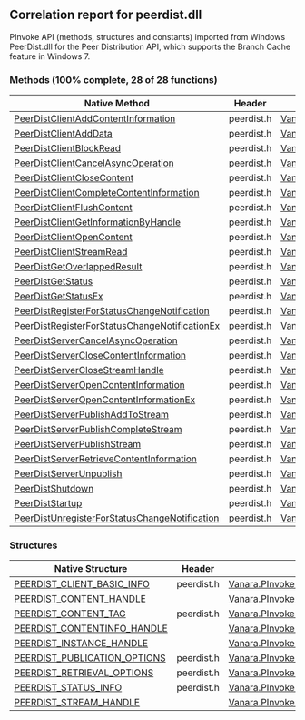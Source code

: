 ## Correlation report for peerdist.dll  
PInvoke API (methods, structures and constants) imported from Windows PeerDist.dll for the Peer Distribution API, which supports the Branch Cache feature in Windows 7.

### Methods (100% complete, 28 of 28 functions)  
Native Method | Header | Managed Method  
--- | --- | ---  
[PeerDistClientAddContentInformation](https://www.google.com/search?num=5&q=PeerDistClientAddContentInformation+site%3Adocs.microsoft.com) | peerdist.h | [Vanara.PInvoke.PeerDist.PeerDistClientAddContentInformation](https://github.com/dahall/Vanara/search?l=C%23&q=PeerDistClientAddContentInformation)  
[PeerDistClientAddData](https://www.google.com/search?num=5&q=PeerDistClientAddData+site%3Adocs.microsoft.com) | peerdist.h | [Vanara.PInvoke.PeerDist.PeerDistClientAddData](https://github.com/dahall/Vanara/search?l=C%23&q=PeerDistClientAddData)  
[PeerDistClientBlockRead](https://www.google.com/search?num=5&q=PeerDistClientBlockRead+site%3Adocs.microsoft.com) | peerdist.h | [Vanara.PInvoke.PeerDist.PeerDistClientBlockRead](https://github.com/dahall/Vanara/search?l=C%23&q=PeerDistClientBlockRead)  
[PeerDistClientCancelAsyncOperation](https://www.google.com/search?num=5&q=PeerDistClientCancelAsyncOperation+site%3Adocs.microsoft.com) | peerdist.h | [Vanara.PInvoke.PeerDist.PeerDistClientCancelAsyncOperation](https://github.com/dahall/Vanara/search?l=C%23&q=PeerDistClientCancelAsyncOperation)  
[PeerDistClientCloseContent](https://www.google.com/search?num=5&q=PeerDistClientCloseContent+site%3Adocs.microsoft.com) | peerdist.h | [Vanara.PInvoke.PeerDist.PeerDistClientCloseContent](https://github.com/dahall/Vanara/search?l=C%23&q=PeerDistClientCloseContent)  
[PeerDistClientCompleteContentInformation](https://www.google.com/search?num=5&q=PeerDistClientCompleteContentInformation+site%3Adocs.microsoft.com) | peerdist.h | [Vanara.PInvoke.PeerDist.PeerDistClientCompleteContentInformation](https://github.com/dahall/Vanara/search?l=C%23&q=PeerDistClientCompleteContentInformation)  
[PeerDistClientFlushContent](https://www.google.com/search?num=5&q=PeerDistClientFlushContent+site%3Adocs.microsoft.com) | peerdist.h | [Vanara.PInvoke.PeerDist.PeerDistClientFlushContent](https://github.com/dahall/Vanara/search?l=C%23&q=PeerDistClientFlushContent)  
[PeerDistClientGetInformationByHandle](https://www.google.com/search?num=5&q=PeerDistClientGetInformationByHandle+site%3Adocs.microsoft.com) | peerdist.h | [Vanara.PInvoke.PeerDist.PeerDistClientGetInformationByHandle](https://github.com/dahall/Vanara/search?l=C%23&q=PeerDistClientGetInformationByHandle)  
[PeerDistClientOpenContent](https://www.google.com/search?num=5&q=PeerDistClientOpenContent+site%3Adocs.microsoft.com) | peerdist.h | [Vanara.PInvoke.PeerDist.PeerDistClientOpenContent](https://github.com/dahall/Vanara/search?l=C%23&q=PeerDistClientOpenContent)  
[PeerDistClientStreamRead](https://www.google.com/search?num=5&q=PeerDistClientStreamRead+site%3Adocs.microsoft.com) | peerdist.h | [Vanara.PInvoke.PeerDist.PeerDistClientStreamRead](https://github.com/dahall/Vanara/search?l=C%23&q=PeerDistClientStreamRead)  
[PeerDistGetOverlappedResult](https://www.google.com/search?num=5&q=PeerDistGetOverlappedResult+site%3Adocs.microsoft.com) | peerdist.h | [Vanara.PInvoke.PeerDist.PeerDistGetOverlappedResult](https://github.com/dahall/Vanara/search?l=C%23&q=PeerDistGetOverlappedResult)  
[PeerDistGetStatus](https://www.google.com/search?num=5&q=PeerDistGetStatus+site%3Adocs.microsoft.com) | peerdist.h | [Vanara.PInvoke.PeerDist.PeerDistGetStatus](https://github.com/dahall/Vanara/search?l=C%23&q=PeerDistGetStatus)  
[PeerDistGetStatusEx](https://www.google.com/search?num=5&q=PeerDistGetStatusEx+site%3Adocs.microsoft.com) | peerdist.h | [Vanara.PInvoke.PeerDist.PeerDistGetStatusEx](https://github.com/dahall/Vanara/search?l=C%23&q=PeerDistGetStatusEx)  
[PeerDistRegisterForStatusChangeNotification](https://www.google.com/search?num=5&q=PeerDistRegisterForStatusChangeNotification+site%3Adocs.microsoft.com) | peerdist.h | [Vanara.PInvoke.PeerDist.PeerDistRegisterForStatusChangeNotification](https://github.com/dahall/Vanara/search?l=C%23&q=PeerDistRegisterForStatusChangeNotification)  
[PeerDistRegisterForStatusChangeNotificationEx](https://www.google.com/search?num=5&q=PeerDistRegisterForStatusChangeNotificationEx+site%3Adocs.microsoft.com) | peerdist.h | [Vanara.PInvoke.PeerDist.PeerDistRegisterForStatusChangeNotificationEx](https://github.com/dahall/Vanara/search?l=C%23&q=PeerDistRegisterForStatusChangeNotificationEx)  
[PeerDistServerCancelAsyncOperation](https://www.google.com/search?num=5&q=PeerDistServerCancelAsyncOperation+site%3Adocs.microsoft.com) | peerdist.h | [Vanara.PInvoke.PeerDist.PeerDistServerCancelAsyncOperation](https://github.com/dahall/Vanara/search?l=C%23&q=PeerDistServerCancelAsyncOperation)  
[PeerDistServerCloseContentInformation](https://www.google.com/search?num=5&q=PeerDistServerCloseContentInformation+site%3Adocs.microsoft.com) | peerdist.h | [Vanara.PInvoke.PeerDist.PeerDistServerCloseContentInformation](https://github.com/dahall/Vanara/search?l=C%23&q=PeerDistServerCloseContentInformation)  
[PeerDistServerCloseStreamHandle](https://www.google.com/search?num=5&q=PeerDistServerCloseStreamHandle+site%3Adocs.microsoft.com) | peerdist.h | [Vanara.PInvoke.PeerDist.PeerDistServerCloseStreamHandle](https://github.com/dahall/Vanara/search?l=C%23&q=PeerDistServerCloseStreamHandle)  
[PeerDistServerOpenContentInformation](https://www.google.com/search?num=5&q=PeerDistServerOpenContentInformation+site%3Adocs.microsoft.com) | peerdist.h | [Vanara.PInvoke.PeerDist.PeerDistServerOpenContentInformation](https://github.com/dahall/Vanara/search?l=C%23&q=PeerDistServerOpenContentInformation)  
[PeerDistServerOpenContentInformationEx](https://www.google.com/search?num=5&q=PeerDistServerOpenContentInformationEx+site%3Adocs.microsoft.com) | peerdist.h | [Vanara.PInvoke.PeerDist.PeerDistServerOpenContentInformationEx](https://github.com/dahall/Vanara/search?l=C%23&q=PeerDistServerOpenContentInformationEx)  
[PeerDistServerPublishAddToStream](https://www.google.com/search?num=5&q=PeerDistServerPublishAddToStream+site%3Adocs.microsoft.com) | peerdist.h | [Vanara.PInvoke.PeerDist.PeerDistServerPublishAddToStream](https://github.com/dahall/Vanara/search?l=C%23&q=PeerDistServerPublishAddToStream)  
[PeerDistServerPublishCompleteStream](https://www.google.com/search?num=5&q=PeerDistServerPublishCompleteStream+site%3Adocs.microsoft.com) | peerdist.h | [Vanara.PInvoke.PeerDist.PeerDistServerPublishCompleteStream](https://github.com/dahall/Vanara/search?l=C%23&q=PeerDistServerPublishCompleteStream)  
[PeerDistServerPublishStream](https://www.google.com/search?num=5&q=PeerDistServerPublishStream+site%3Adocs.microsoft.com) | peerdist.h | [Vanara.PInvoke.PeerDist.PeerDistServerPublishStream](https://github.com/dahall/Vanara/search?l=C%23&q=PeerDistServerPublishStream)  
[PeerDistServerRetrieveContentInformation](https://www.google.com/search?num=5&q=PeerDistServerRetrieveContentInformation+site%3Adocs.microsoft.com) | peerdist.h | [Vanara.PInvoke.PeerDist.PeerDistServerRetrieveContentInformation](https://github.com/dahall/Vanara/search?l=C%23&q=PeerDistServerRetrieveContentInformation)  
[PeerDistServerUnpublish](https://www.google.com/search?num=5&q=PeerDistServerUnpublish+site%3Adocs.microsoft.com) | peerdist.h | [Vanara.PInvoke.PeerDist.PeerDistServerUnpublish](https://github.com/dahall/Vanara/search?l=C%23&q=PeerDistServerUnpublish)  
[PeerDistShutdown](https://www.google.com/search?num=5&q=PeerDistShutdown+site%3Adocs.microsoft.com) | peerdist.h | [Vanara.PInvoke.PeerDist.PeerDistShutdown](https://github.com/dahall/Vanara/search?l=C%23&q=PeerDistShutdown)  
[PeerDistStartup](https://www.google.com/search?num=5&q=PeerDistStartup+site%3Adocs.microsoft.com) | peerdist.h | [Vanara.PInvoke.PeerDist.PeerDistStartup](https://github.com/dahall/Vanara/search?l=C%23&q=PeerDistStartup)  
[PeerDistUnregisterForStatusChangeNotification](https://www.google.com/search?num=5&q=PeerDistUnregisterForStatusChangeNotification+site%3Adocs.microsoft.com) | peerdist.h | [Vanara.PInvoke.PeerDist.PeerDistUnregisterForStatusChangeNotification](https://github.com/dahall/Vanara/search?l=C%23&q=PeerDistUnregisterForStatusChangeNotification)  
### Structures  
Native Structure | Header | Managed Structure  
--- | --- | ---  
[PEERDIST_CLIENT_BASIC_INFO](https://www.google.com/search?num=5&q=PEERDIST_CLIENT_BASIC_INFO+site%3Adocs.microsoft.com) | peerdist.h | [Vanara.PInvoke.PeerDist.PEERDIST_CLIENT_BASIC_INFO](https://github.com/dahall/Vanara/search?l=C%23&q=PEERDIST_CLIENT_BASIC_INFO)  
[PEERDIST_CONTENT_HANDLE](https://www.google.com/search?num=5&q=PEERDIST_CONTENT_HANDLE+site%3Adocs.microsoft.com) |  | [Vanara.PInvoke.PeerDist.PEERDIST_CONTENT_HANDLE](https://github.com/dahall/Vanara/search?l=C%23&q=PEERDIST_CONTENT_HANDLE)  
[PEERDIST_CONTENT_TAG](https://www.google.com/search?num=5&q=PEERDIST_CONTENT_TAG+site%3Adocs.microsoft.com) | peerdist.h | [Vanara.PInvoke.PeerDist.PEERDIST_CONTENT_TAG](https://github.com/dahall/Vanara/search?l=C%23&q=PEERDIST_CONTENT_TAG)  
[PEERDIST_CONTENTINFO_HANDLE](https://www.google.com/search?num=5&q=PEERDIST_CONTENTINFO_HANDLE+site%3Adocs.microsoft.com) |  | [Vanara.PInvoke.PeerDist.PEERDIST_CONTENTINFO_HANDLE](https://github.com/dahall/Vanara/search?l=C%23&q=PEERDIST_CONTENTINFO_HANDLE)  
[PEERDIST_INSTANCE_HANDLE](https://www.google.com/search?num=5&q=PEERDIST_INSTANCE_HANDLE+site%3Adocs.microsoft.com) |  | [Vanara.PInvoke.PeerDist.PEERDIST_INSTANCE_HANDLE](https://github.com/dahall/Vanara/search?l=C%23&q=PEERDIST_INSTANCE_HANDLE)  
[PEERDIST_PUBLICATION_OPTIONS](https://www.google.com/search?num=5&q=PEERDIST_PUBLICATION_OPTIONS+site%3Adocs.microsoft.com) | peerdist.h | [Vanara.PInvoke.PeerDist.PEERDIST_PUBLICATION_OPTIONS](https://github.com/dahall/Vanara/search?l=C%23&q=PEERDIST_PUBLICATION_OPTIONS)  
[PEERDIST_RETRIEVAL_OPTIONS](https://www.google.com/search?num=5&q=PEERDIST_RETRIEVAL_OPTIONS+site%3Adocs.microsoft.com) | peerdist.h | [Vanara.PInvoke.PeerDist.PEERDIST_RETRIEVAL_OPTIONS](https://github.com/dahall/Vanara/search?l=C%23&q=PEERDIST_RETRIEVAL_OPTIONS)  
[PEERDIST_STATUS_INFO](https://www.google.com/search?num=5&q=PEERDIST_STATUS_INFO+site%3Adocs.microsoft.com) | peerdist.h | [Vanara.PInvoke.PeerDist.PEERDIST_STATUS_INFO](https://github.com/dahall/Vanara/search?l=C%23&q=PEERDIST_STATUS_INFO)  
[PEERDIST_STREAM_HANDLE](https://www.google.com/search?num=5&q=PEERDIST_STREAM_HANDLE+site%3Adocs.microsoft.com) |  | [Vanara.PInvoke.PeerDist.PEERDIST_STREAM_HANDLE](https://github.com/dahall/Vanara/search?l=C%23&q=PEERDIST_STREAM_HANDLE)  
